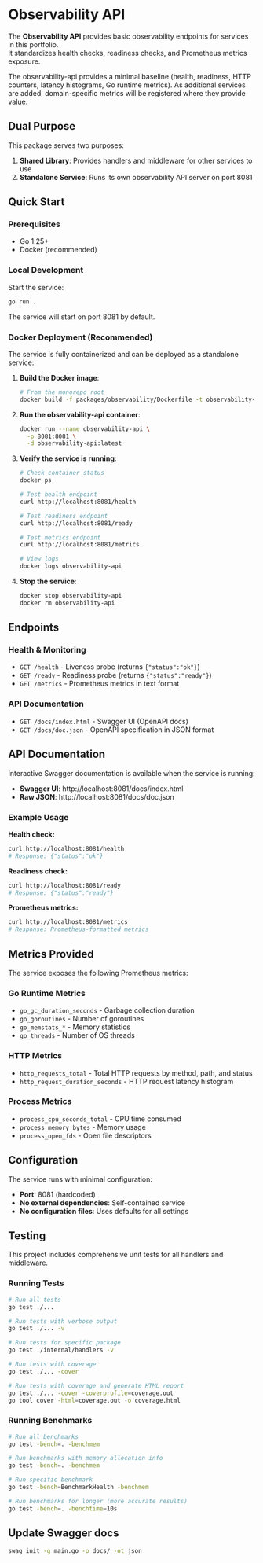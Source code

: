 # Observability API

The **Observability API** provides basic observability endpoints for services in this portfolio.  
It standardizes health checks, readiness checks, and Prometheus metrics exposure.

The observability-api provides a minimal baseline (health, readiness, HTTP counters, latency histograms, Go runtime metrics). As additional services are added, domain-specific metrics will be registered where they provide value.

## Dual Purpose

This package serves two purposes:

1. **Shared Library**: Provides handlers and middleware for other services to use
2. **Standalone Service**: Runs its own observability API server on port 8081

## Quick Start

### Prerequisites

- Go 1.25+
- Docker (recommended)

### Local Development

Start the service:

```bash
go run .
```

The service will start on port 8081 by default.

### Docker Deployment (Recommended)

The service is fully containerized and can be deployed as a standalone service:

1. **Build the Docker image**:

   ```bash
   # From the monorepo root
   docker build -f packages/observability/Dockerfile -t observability-api:latest .
   ```

2. **Run the observability-api container**:

   ```bash
   docker run --name observability-api \
     -p 8081:8081 \
     -d observability-api:latest
   ```

3. **Verify the service is running**:

   ```bash
   # Check container status
   docker ps
   
   # Test health endpoint
   curl http://localhost:8081/health
   
   # Test readiness endpoint
   curl http://localhost:8081/ready
   
   # Test metrics endpoint
   curl http://localhost:8081/metrics
   
   # View logs
   docker logs observability-api
   ```

4. **Stop the service**:

   ```bash
   docker stop observability-api
   docker rm observability-api
   ```

## Endpoints

### Health & Monitoring

- `GET /health` - Liveness probe (returns `{"status":"ok"}`)
- `GET /ready` - Readiness probe (returns `{"status":"ready"}`)
- `GET /metrics` - Prometheus metrics in text format

### API Documentation

- `GET /docs/index.html` - Swagger UI (OpenAPI docs)
- `GET /docs/doc.json` - OpenAPI specification in JSON format

## API Documentation

Interactive Swagger documentation is available when the service is running:

- **Swagger UI**: http://localhost:8081/docs/index.html
- **Raw JSON**: http://localhost:8081/docs/doc.json

### Example Usage

**Health check:**
```bash
curl http://localhost:8081/health
# Response: {"status":"ok"}
```

**Readiness check:**
```bash
curl http://localhost:8081/ready
# Response: {"status":"ready"}
```

**Prometheus metrics:**
```bash
curl http://localhost:8081/metrics
# Response: Prometheus-formatted metrics
```

## Metrics Provided

The service exposes the following Prometheus metrics:

### Go Runtime Metrics
- `go_gc_duration_seconds` - Garbage collection duration
- `go_goroutines` - Number of goroutines
- `go_memstats_*` - Memory statistics
- `go_threads` - Number of OS threads

### HTTP Metrics
- `http_requests_total` - Total HTTP requests by method, path, and status
- `http_request_duration_seconds` - HTTP request latency histogram

### Process Metrics
- `process_cpu_seconds_total` - CPU time consumed
- `process_memory_bytes` - Memory usage
- `process_open_fds` - Open file descriptors

## Configuration

The service runs with minimal configuration:

- **Port**: 8081 (hardcoded)
- **No external dependencies**: Self-contained service
- **No configuration files**: Uses defaults for all settings

## Testing

This project includes comprehensive unit tests for all handlers and middleware.

### Running Tests

```bash
# Run all tests
go test ./...

# Run tests with verbose output
go test ./... -v

# Run tests for specific package
go test ./internal/handlers -v

# Run tests with coverage
go test ./... -cover

# Run tests with coverage and generate HTML report
go test ./... -cover -coverprofile=coverage.out
go tool cover -html=coverage.out -o coverage.html
```

### Running Benchmarks

```bash
# Run all benchmarks
go test -bench=. -benchmem

# Run benchmarks with memory allocation info
go test -bench=. -benchmem

# Run specific benchmark
go test -bench=BenchmarkHealth -benchmem

# Run benchmarks for longer (more accurate results)
go test -bench=. -benchtime=10s
```

## Update Swagger docs

```bash
swag init -g main.go -o docs/ -ot json

